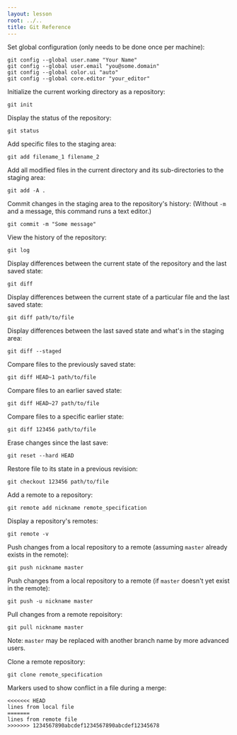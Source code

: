 ```yaml
---
layout: lesson
root: ../..
title: Git Reference
---
```

Set global configuration (only needs to be done once per machine):

~~~
git config --global user.name "Your Name"
git config --global user.email "you@some.domain"
git config --global color.ui "auto"
git config --global core.editor "your_editor"
~~~

Initialize the current working directory as a repository:

~~~
git init
~~~

Display the status of the repository:

~~~
git status
~~~

Add specific files to the staging area:

~~~
git add filename_1 filename_2
~~~

Add all modified files in the current directory and its sub-directories to the staging area:

~~~
git add -A .
~~~

Commit changes in the staging area to the repository's history:
(Without `-m` and a message, this command runs a text editor.)

~~~
git commit -m "Some message"
~~~

View the history of the repository:

~~~
git log
~~~

Display differences between the current state of the repository and the last saved state:

~~~
git diff
~~~

Display differences between the current state of a particular file and the last saved state:

~~~
git diff path/to/file
~~~

Display differences between the last saved state and what's in the staging area:

~~~
git diff --staged
~~~

Compare files to the previously saved state:

~~~
git diff HEAD~1 path/to/file
~~~

Compare files to an earlier saved state:

~~~
git diff HEAD~27 path/to/file
~~~

Compare files to a specific earlier state:

~~~
git diff 123456 path/to/file
~~~

Erase changes since the last save:

~~~
git reset --hard HEAD
~~~

Restore file to its state in a previous revision:

~~~
git checkout 123456 path/to/file
~~~

Add a remote to a repository:

~~~
git remote add nickname remote_specification
~~~

Display a repository's remotes:

~~~
git remote -v
~~~

Push changes from a local repository to a remote (assuming `master` already exists in the remote):

~~~
git push nickname master
~~~

Push changes from a local repository to a remote (if `master` doesn't yet exist in the remote):

~~~
git push -u nickname master
~~~

Pull changes from a remote repoisitory:

~~~
git pull nickname master
~~~

Note: `master` may be replaced with another branch name by more advanced users.

Clone a remote repository:

~~~
git clone remote_specification
~~~

Markers used to show conflict in a file during a merge:

~~~
<<<<<<< HEAD
lines from local file
=======
lines from remote file
>>>>>>> 1234567890abcdef1234567890abcdef12345678
~~~
